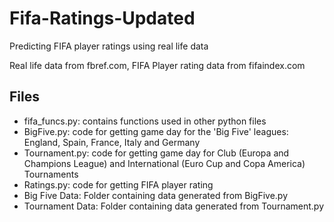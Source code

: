 # Fifa-Ratings-Updated
Predicting FIFA player ratings using real life data

Real life data from fbref.com, FIFA Player rating data from fifaindex.com

## Files
- fifa_funcs.py: contains functions used in other python files
- BigFive.py: code for getting game day for the 'Big Five' leagues: England, Spain, France, Italy and Germany
- Tournament.py: code for getting game day for Club (Europa and Champions League) and International (Euro Cup and Copa America) Tournaments
- Ratings.py: code for getting FIFA player rating
- Big Five Data: Folder containing data generated from BigFive.py
- Tournament Data: Folder containing data generated from Tournament.py

